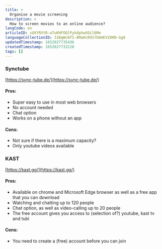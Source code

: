 ```yaml
---
title: >
  Organise a movie screening
description: >
  How to screen movies to an online audience?
langCode: en
articleID: sUXYRVtR-a7uKHFOQlPykdphwXOil6Me
languageCollectionID: 31BqWcWfI-AMaHcRUS7OmHEVZ8KN-Gg8
updatedTimestamp: 1652027735436
createdTimestamp: 1652027733120
tags: []
---
```


### Synctube

[https://sync-tube.de/](https://sync-tube.de/)

#### Pros:

-   Super easy to use in most web browsers
-   No account needed
-   Chat option
-   Works on a phone without an app

#### Cons:

-   Not sure if there is a maximum capacity?
-   Only youtube videos available

### KAST

[https://kast.gg/](https://kast.gg/)

#### Pros:

-   Available on chrome and Microsoft Edge browser as well as a free app that you can download
-   Watching and chatting up to 120 people
-   Chat option, as well as video-calling up to 20 people
-   The free account gives you access to (selection of?) youtube, kast tv and tubi

#### Cons:

-   You need to create a (free) account before you can join